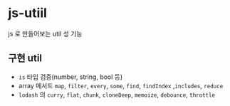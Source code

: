 # js-utiil

js 로 만들어보는 util 성 기능

## 구현 util
- `is` 
  타입 검증(number, string, bool 등)
- array 메서드 `map`, `filter`, `every`, `some`, `find`, `findIndex` ,`includes`, `reduce`
- `lodash` 의 `curry`, `flat`, `chunk`, `cloneDeep`, `memoize`, `debounce`, `throttle` 

